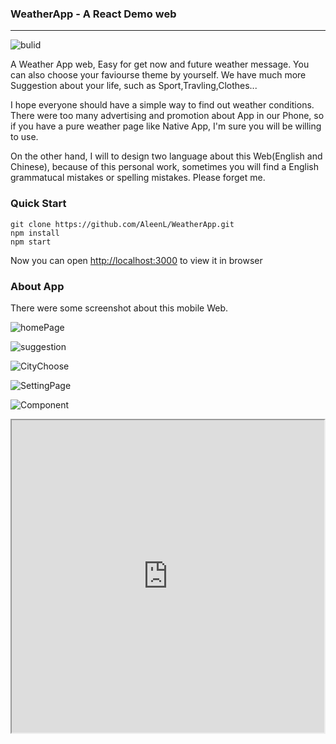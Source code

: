 ### WeatherApp - A React Demo web

------------

![bulid](http://upload-images.jianshu.io/upload_images/3257837-18b619d57467a2dc.png?imageMogr2/auto-orient/strip%7CimageView2/2/w/1240)

A Weather App web, Easy for get now and future weather message. You can also choose your faviourse theme by yourself. We have much more Suggestion about your life, such as Sport,Travling,Clothes... 

I hope everyone should have a simple way to find out weather conditions. There were too many advertising and promotion about App in our Phone, so if you have a pure weather page like Native App, I'm sure you will be willing to use.

On the other hand, I will to design two language about this Web(English and Chinese), because of this personal work, sometimes you will find a English grammatucal mistakes or spelling mistakes. Please forget me.

### Quick Start

```
git clone https://github.com/AleenL/WeatherApp.git
npm install
npm start
```
Now you can open [http://localhost:3000](http://localhost:3000) to view it in browser

### About App

There were some screenshot about this mobile Web.

![homePage](https://upload-images.jianshu.io/upload_images/3257837-9fa337fe006bbe31.png?imageMogr2/auto-orient/strip%7CimageView2/2/w/1240)

![suggestion](https://upload-images.jianshu.io/upload_images/3257837-8510417d3ee61989.png?imageMogr2/auto-orient/strip%7CimageView2/2/w/1240)

![CityChoose](https://upload-images.jianshu.io/upload_images/3257837-08b4548c0836abda.png?imageMogr2/auto-orient/strip%7CimageView2/2/w/1240)

![SettingPage](https://upload-images.jianshu.io/upload_images/3257837-a36dbb39da2ab05e.png?imageMogr2/auto-orient/strip%7CimageView2/2/w/1240)

![Component](https://upload-images.jianshu.io/upload_images/3257837-7afcea5474777405.png?imageMogr2/auto-orient/strip%7CimageView2/2/w/1240)

<iframe height=500 width=500 src="http://ww4.sinaimg.cn/mw690/e75a115bgw1f3rrbzv1m8g209v0diqv7.gif">



### Web Plan
There are plan list about this web App:
 * Temperature Show -[finish]
 * Time Show -[finish]
 * Suggestion Show -[finish]
 * City Choose -[finish]
 * Setting Page -[finish]
 * Future Weather -[finish]
 * Language -[incomplete]
 * Account Message -[incomplete]
 * Theme choose -[incomplete]
 * Component Order -[incomplete]